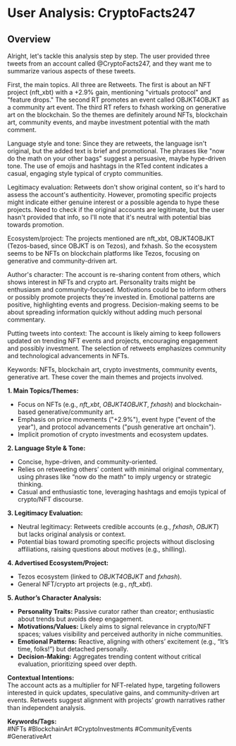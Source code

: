 # User Analysis: CryptoFacts247

## Overview

<think>
Alright, let's tackle this analysis step by step. The user provided three tweets from an account called @CryptoFacts247, and they want me to summarize various aspects of these tweets.

First, the main topics. All three are Retweets. The first is about an NFT project (nft_xbt) with a +2.9% gain, mentioning "virtuals protocol" and "feature drops." The second RT promotes an event called OBJKT4OBJKT as a community art event. The third RT refers to fxhash working on generative art on the blockchain. So the themes are definitely around NFTs, blockchain art, community events, and maybe investment potential with the math comment.

Language style and tone: Since they are retweets, the language isn't original, but the added text is brief and promotional. The phrases like "now do the math on your other bags" suggest a persuasive, maybe hype-driven tone. The use of emojis and hashtags in the RTed content indicates a casual, engaging style typical of crypto communities.

Legitimacy evaluation: Retweets don't show original content, so it's hard to assess the account's authenticity. However, promoting specific projects might indicate either genuine interest or a possible agenda to hype these projects. Need to check if the original accounts are legitimate, but the user hasn't provided that info, so I'll note that it's neutral with potential bias towards promotion.

Ecosystem/project: The projects mentioned are nft_xbt, OBJKT4OBJKT (Tezos-based, since OBJKT is on Tezos), and fxhash. So the ecosystem seems to be NFTs on blockchain platforms like Tezos, focusing on generative and community-driven art.

Author's character: The account is re-sharing content from others, which shows interest in NFTs and crypto art. Personality traits might be enthusiasm and community-focused. Motivations could be to inform others or possibly promote projects they're invested in. Emotional patterns are positive, highlighting events and progress. Decision-making seems to be about spreading information quickly without adding much personal commentary.

Putting tweets into context: The account is likely aiming to keep followers updated on trending NFT events and projects, encouraging engagement and possibly investment. The selection of retweets emphasizes community and technological advancements in NFTs.

Keywords: NFTs, blockchain art, crypto investments, community events, generative art. These cover the main themes and projects involved.
</think>

**1. Main Topics/Themes:**  
- Focus on NFTs (e.g., *nft_xbt*, *OBJKT4OBJKT*, *fxhash*) and blockchain-based generative/community art.  
- Emphasis on price movements ("+2.9%"), event hype ("event of the year"), and protocol advancements ("push generative art onchain").  
- Implicit promotion of crypto investments and ecosystem updates.  

**2. Language Style & Tone:**  
- Concise, hype-driven, and community-oriented.  
- Relies on retweeting others’ content with minimal original commentary, using phrases like “now do the math” to imply urgency or strategic thinking.  
- Casual and enthusiastic tone, leveraging hashtags and emojis typical of crypto/NFT discourse.  

**3. Legitimacy Evaluation:**  
- Neutral legitimacy: Retweets credible accounts (e.g., *fxhash*, *OBJKT*) but lacks original analysis or context.  
- Potential bias toward promoting specific projects without disclosing affiliations, raising questions about motives (e.g., shilling).  

**4. Advertised Ecosystem/Project:**  
- Tezos ecosystem (linked to *OBJKT4OBJKT* and *fxhash*).  
- General NFT/crypto art projects (e.g., *nft_xbt*).  

**5. Author’s Character Analysis:**  
- **Personality Traits:** Passive curator rather than creator; enthusiastic about trends but avoids deep engagement.  
- **Motivations/Values:** Likely aims to signal relevance in crypto/NFT spaces; values visibility and perceived authority in niche communities.  
- **Emotional Patterns:** Reactive, aligning with others’ excitement (e.g., “It’s time, folks!”) but detached personally.  
- **Decision-Making:** Aggregates trending content without critical evaluation, prioritizing speed over depth.  

**Contextual Intentions:**  
The account acts as a multiplier for NFT-related hype, targeting followers interested in quick updates, speculative gains, and community-driven art events. Retweets suggest alignment with projects’ growth narratives rather than independent analysis.  

**Keywords/Tags:**  
#NFTs #BlockchainArt #CryptoInvestments #CommunityEvents #GenerativeArt